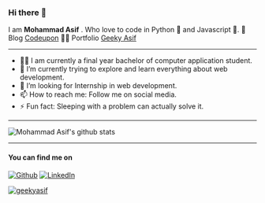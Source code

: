 <!--
**geekyasif/geekyasif** is a ✨ _special_ ✨ repository because its `README.md` (this file) appears on your GitHub profile.

Here are some ideas to get you started:

- 🔭 I’m currently working on ...
- 🌱 I’m currently learning ...
- 👯 I’m looking to collaborate on ...
- 🤔 I’m looking for help with ...
- 💬 Ask me about ...
- 📫 How to reach me: ...
- 😄 Pronouns: ...
- ⚡ Fun fact: ...
-->

<!-- <h1><img src="https://emojis.slackmojis.com/emojis/images/1531849430/4246/blob-sunglasses.gif?1531849430" width="30"/> Hi There </h1> -->
### Hi there :wave:

I am **Mohammad Asif** . Who love to code in Python 🐍 and Javascript 🎃.
📗 Blog <a href="https://www.iulforum.tech/" terget="_blank">Codeupon</a>
👨‍🎓 Portfolio <a href="https://geekyasif.github.io/" terget="_blank">Geeky Asif</a>

-----

- 👨‍🎓 I am currently a final year bachelor of computer application student.
- 🌱 I’m currently trying to explore and learn everything about web development.
- 🤔 I’m looking for Internship in web development.
- 📫 How to reach me: Follow me on social media.
- ⚡ Fun fact: Sleeping with a problem can actually solve it.

-----

![Mohammad Asif's github stats](https://github-readme-stats.vercel.app/api?username=geekyasif)


-----
<h4>You can find me on</h4>

<p>
  <a href="https://github.com/geekyasif" target="_blank"><img alt="Github" src="https://img.shields.io/badge/GitHub-%2312100E.svg?&style=for-the-badge&logo=Github&logoColor=white" /></a> 
  <a href="https://www.linkedin.com/in/mohdasif10/" target="_blank"><img alt="LinkedIn" src="https://img.shields.io/badge/linkedin-%230077B5.svg?&style=for-the-badge&logo=linkedin&logoColor=white" /> 
  
</p>

<p align="left"> <img src="https://komarev.com/ghpvc/?username=geekyasif&label=Profile%20views&color=0e75b6&style=flat" alt="geekyasif" /> </p>
 

